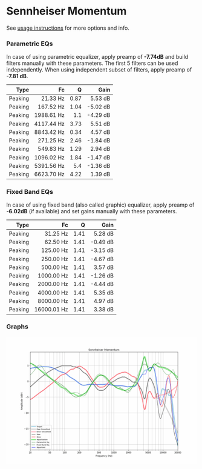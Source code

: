 # Sennheiser Momentum
See [usage instructions](https://github.com/jaakkopasanen/AutoEq#usage) for more options and info.

### Parametric EQs
In case of using parametric equalizer, apply preamp of **-7.74dB** and build filters manually
with these parameters. The first 5 filters can be used independently.
When using independent subset of filters, apply preamp of **-7.81 dB**.

| Type    | Fc         |    Q | Gain     |
|--------:|-----------:|-----:|---------:|
| Peaking | 21.33 Hz   | 0.87 | 5.53 dB  |
| Peaking | 167.52 Hz  | 1.04 | -5.02 dB |
| Peaking | 1988.61 Hz | 1.1  | -4.29 dB |
| Peaking | 4117.44 Hz | 3.73 | 5.51 dB  |
| Peaking | 8843.42 Hz | 0.34 | 4.57 dB  |
| Peaking | 271.25 Hz  | 2.46 | -1.84 dB |
| Peaking | 549.83 Hz  | 1.29 | 2.94 dB  |
| Peaking | 1096.02 Hz | 1.84 | -1.47 dB |
| Peaking | 5391.56 Hz | 5.4  | -1.36 dB |
| Peaking | 6623.70 Hz | 4.22 | 1.39 dB  |

### Fixed Band EQs
In case of using fixed band (also called graphic) equalizer, apply preamp of **-6.02dB**
(if available) and set gains manually with these parameters.

| Type    | Fc          |    Q | Gain     |
|--------:|------------:|-----:|---------:|
| Peaking | 31.25 Hz    | 1.41 | 5.28 dB  |
| Peaking | 62.50 Hz    | 1.41 | -0.49 dB |
| Peaking | 125.00 Hz   | 1.41 | -3.15 dB |
| Peaking | 250.00 Hz   | 1.41 | -4.67 dB |
| Peaking | 500.00 Hz   | 1.41 | 3.57 dB  |
| Peaking | 1000.00 Hz  | 1.41 | -1.26 dB |
| Peaking | 2000.00 Hz  | 1.41 | -4.44 dB |
| Peaking | 4000.00 Hz  | 1.41 | 5.35 dB  |
| Peaking | 8000.00 Hz  | 1.41 | 4.97 dB  |
| Peaking | 16000.01 Hz | 1.41 | 3.38 dB  |

### Graphs
![](./Sennheiser%20Momentum.png)